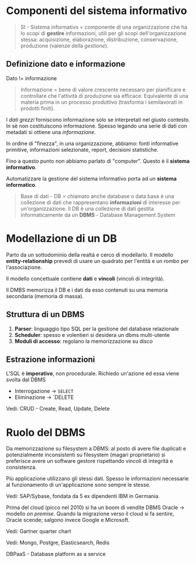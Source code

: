 # Componenti del sistema informativo

>SI - Sistema informativo = componente di una organizzazione che ha lo scopi di **gestire** informazioni, utili per gli scopi dell'organizzazione stessa: acquisizione, elaborazione, distribuzione, conservazione, produzione (valenze della *gestione*).


## Definizione dato e informazione

Dato != informazione

>Informazione = bene di valore crescente necessaro per pianificare e controllare che l'attività di produzione sia efficace. Equivalente di una materia prima in un processo produttivo (trasforma i semilavorati in prodotti finiti).

I *dati grezzi* forniscono informazione solo se interpretati nel giusto contesto. In sè non costituiscono informazione.
Spesso legando una serie di dati con metadati si ottiene una *informazione*.

In ordine di "finezza", in una organizzazione, abbiamo: fonti informative primitive, informazioni selezionate, report, decisioni statistiche.

Fino a questo punto non abbiamo parlato di "computer". Questo è il **sistema informativo**.

Automatizzare la gestione del sistema informativo porta ad un **sistema informatico**.

>Base di dati - DB = chiamato anche database o data base è una collezione di dati che rappresentano **informazioni** di interesse per un'organizzazione. Il DB è una collezione di dati gestita informaticamente da un **DBMS** - Database Management System

# Modellazione di un DB
Parto da un sottodominio della realtà e cerco di modellarlo.
Il modello **entity-relationship** prevedi di usare un quadrato per l'entità e un rombo per l'associazione.

Il modello concettuale contiene **dati** e **vincoli** (vincoli di integrità).

Il DMBS memorizza il DB e i dati da esso contenuti su una memoria secondaria (memoria di massa).

## Struttura di un DBMS
1. **Parser**: linguaggio tipo SQL per la gestione del database relazionale
2. **Scheduler**: spesso e volentieri si desidera un dbms multi-utente
3. **Moduli di accesso**: regolano la memorizzazione su disco

## Estrazione informazioni
L'SQL è **imperativo**, non procedurale. Richiedo un'azione ed essa viene svolta dal DBMS

- Interrogazione -> `SELECT`
- Eliminazione -> `DELETE

Vedi: CRUD - Create, Read, Update, Delete

# Ruolo del DBMS
Da memorizzazione su filesystem a DBMS: al posto di avere file duplicati e potenzialmente inconsistenti su filesystem (magari proprietario) si preferisce avere un software gestore rispettando vincoli di integrità e consistenza.

Più applicazione utilizzano gli stessi dati. Spesso le informazioni necessarie al funzionamento di un'applicazione sono sempre le stesse.

Vedi: SAP/Sybase, fondata da 5 ex dipendenti IBM in Germania.

Prima del cloud (picco nel 2010) si ha un boom di vendite DBMS Oracle -> modello _on premise_.
Quando la migrazione verso il cloud si fa sentire, Oracle scende; salgono invece Google e Microsoft.

Vedi: Gartner quarter chart

Vedi: Mongo, Postgre, Elasticsearch, Redis

DBPaaS - Database platform as a service
